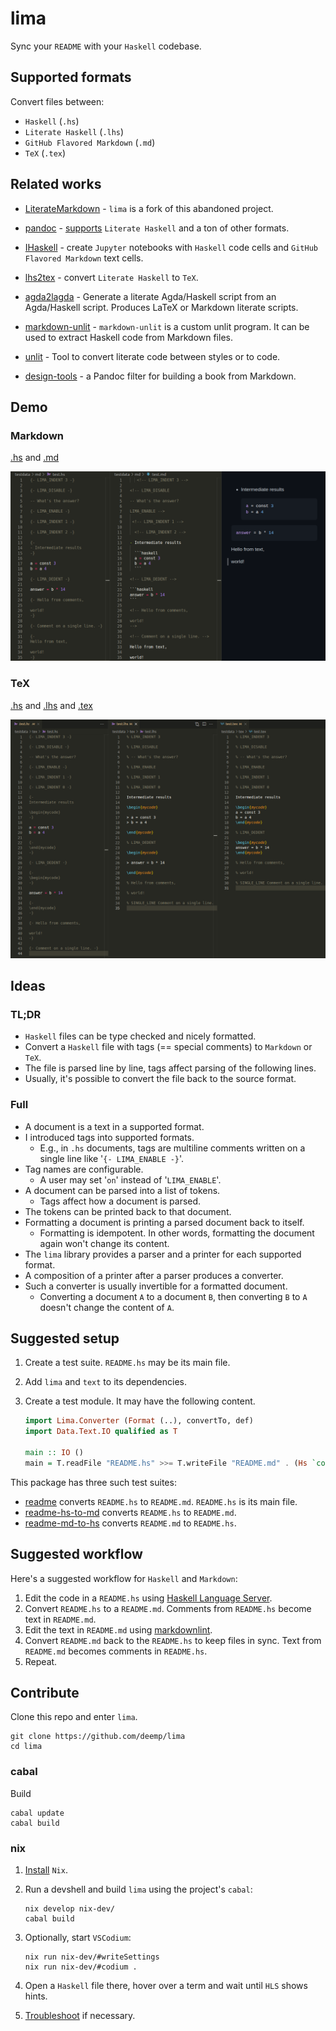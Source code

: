 # lima

Sync your `README` with your `Haskell` codebase.

## Supported formats

Convert files between:

- `Haskell` (`.hs`)
- `Literate Haskell` (`.lhs`)
- `GitHub Flavored Markdown` (`.md`)
- `TeX` (`.tex`)

## Related works

- [LiterateMarkdown](https://hackage.haskell.org/package/LiterateMarkdown) - `lima` is a fork of this abandoned project.

- [pandoc](https://hackage.haskell.org/package/pandoc) - [supports](https://www.uv.es/wikibase/doc/cas/pandoc_manual_instalado.wiki?60) `Literate Haskell` and a ton of other formats.

- [IHaskell](https://hackage.haskell.org/package/ihaskell) - create `Jupyter` notebooks with `Haskell` code cells and `GitHub Flavored Markdown` text cells.

- [lhs2tex](https://hackage.haskell.org/package/lhs2tex) - convert `Literate Haskell` to `TeX`.

- [agda2lagda](https://hackage.haskell.org/package/agda2lagda) - Generate a literate Agda/Haskell script from an Agda/Haskell script. Produces LaTeX or Markdown literate scripts.

- [markdown-unlit](https://hackage.haskell.org/package/markdown-unlit) - `markdown-unlit` is a custom unlit program. It can be used to extract Haskell code from Markdown files.

- [unlit](https://hackage.haskell.org/package/unlit) - Tool to convert literate code between styles or to code.

- [design-tools](https://github.com/isovector/design-tools) - a Pandoc filter for building a book from Markdown.

## Demo

### Markdown

[.hs](./testdata/md/test.hs) and [.md](./testdata/md/test.md)

![demo](https://raw.githubusercontent.com/deemp/lima/main/README/md-demo-hs-md-preview.png)

### TeX

[.hs](./testdata/tex/test.hs) and [.lhs](./testdata/tex/test.lhs) and [.tex](./testdata/tex/test.tex)

![demo](https://raw.githubusercontent.com/deemp/lima/main/README/tex-demo-hs-lhs-tex.png)

## Ideas

### TL;DR

- `Haskell` files can be type checked and nicely formatted.
- Convert a `Haskell` file with tags (== special comments) to `Markdown` or `TeX`.
- The file is parsed line by line, tags affect parsing of the following lines.
- Usually, it's possible to convert the file back to the source format.

### Full

- A document is a text in a supported format.
- I introduced tags into supported formats.
  - E.g., in `.hs` documents, tags are multiline comments written on a single line like '`{- LIMA_ENABLE -}`'.
- Tag names are configurable.
  - A user may set '`on`' instead of '`LIMA_ENABLE`'.
- A document can be parsed into a list of tokens.
  - Tags affect how a document is parsed.
- The tokens can be printed back to that document.
- Formatting a document is printing a parsed document back to itself.
  - Formatting is idempotent. In other words, formatting the document again won't change its content.
- The `lima` library provides a parser and a printer for each supported format.
- A composition of a printer after a parser produces a converter.
- Such a converter is usually invertible for a formatted document.
  - Converting a document `A` to a document `B`, then converting `B` to `A` doesn't change the content of `A`.

## Suggested setup

1. Create a test suite. `README.hs` may be its main file.
1. Add `lima` and `text` to its dependencies.
1. Create a test module. It may have the following content.

    <!-- LIMA_INDENT 4 -->

    ```haskell
    import Lima.Converter (Format (..), convertTo, def)
    import Data.Text.IO qualified as T
    
    main :: IO ()
    main = T.readFile "README.hs" >>= T.writeFile "README.md" . (Hs `convertTo` Md) def
    ```

<!-- LIMA_DEDENT -->

This package has three such test suites:

- [readme](README.hs) converts `README.hs` to `README.md`. `README.hs` is its main file.
- [readme-hs-to-md](test/HsToMd/Main.hs) converts `README.hs` to `README.md`.
- [readme-md-to-hs](test/MdToHs/Main.hs) converts `README.md` to `README.hs`.

## Suggested workflow

Here's a suggested workflow for `Haskell` and `Markdown`:

1. Edit the code in a `README.hs` using [Haskell Language Server](https://github.com/haskell/haskell-language-server).
1. Convert `README.hs` to a `README.md`. Comments from `README.hs` become text in `README.md`.
1. Edit the text in `README.md` using [markdownlint](https://github.com/DavidAnson/markdownlint).
1. Convert `README.md` back to the `README.hs` to keep files in sync. Text from `README.md` becomes comments in `README.hs`.
1. Repeat.

## Contribute

Clone this repo and enter `lima`.

```console
git clone https://github.com/deemp/lima
cd lima
```

### cabal

Build

```console
cabal update
cabal build
```

### nix

1. [Install](https://github.com/deemp/flakes/blob/main/README/InstallNix.md) `Nix`.

1. Run a devshell and build `lima` using the project's `cabal`:

    ```console
    nix develop nix-dev/
    cabal build
    ```

1. Optionally, start `VSCodium`:

    ```console
    nix run nix-dev/#writeSettings
    nix run nix-dev/#codium .
    ```

1. Open a `Haskell` file there, hover over a term and wait until `HLS` shows hints.

1. [Troubleshoot](https://github.com/deemp/flakes/blob/main/README/Troubleshooting.md) if necessary.
